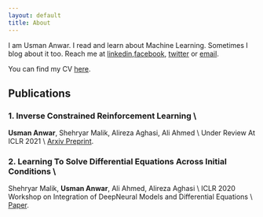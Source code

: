 ```yaml
---
layout: default
title: About
---
```


I am Usman Anwar. I read and learn about Machine Learning. Sometimes I blog about it too. Reach me at [linkedin](https://www.linkedin.com/in/usman-anwar-9b4384107/),[facebook](https://www.facebook.com/usmananwar345), [twitter](https://www.twitter.com/rantistan) or [email](mailto:usmananwar391@gmail.com). 

You can find my CV [here](https://uzman-anwar.github.io/Usman_Anwar.pdf).



## Publications

### 1. Inverse Constrained Reinforcement Learning \\
**Usman Anwar**, Shehryar Malik, Alireza Aghasi, Ali Ahmed \\
Under Review At ICLR 2021 \\
[Arxiv Preprint](https://arxiv.org/abs/2011.09999).

### 2. Learning To Solve Differential Equations Across Initial Conditions \\
Shehryar Malik, **Usman Anwar**, Ali Ahmed, Alireza Aghasi \\
ICLR 2020 Workshop on Integration of DeepNeural Models and Differential Equations \\
[Paper](https://arxiv.org/abs/2003.12159).
